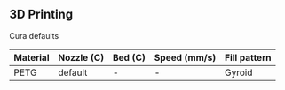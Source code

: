 ## 3D Printing 

Cura defaults

| Material      | Nozzle (C) | Bed (C) | Speed (mm/s) | Fill pattern | 
| ----------- | ----------- | -- | --| --|
| PETG   | default | -| -| Gyroid | 


